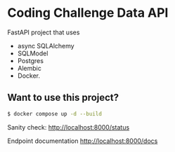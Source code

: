 # Coding Challenge Data API

FastAPI project that uses 
 - async SQLAlchemy
 - SQLModel
 - Postgres
 - Alembic
 - Docker.


## Want to use this project?

```sh
$ docker compose up -d --build
```

Sanity check: [http://localhost:8000/status](http://localhost:8000/status)

Endpoint documentation [http://localhost:8000/docs](http://localhost:8000/docs)

